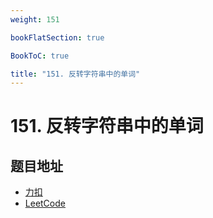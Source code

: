 ```yaml
---
weight: 151

bookFlatSection: true

BookToC: true

title: "151. 反转字符串中的单词"
---
```


# 151. 反转字符串中的单词

## 题目地址

+ [力扣](https://leetcode.cn/problems/reverse-words-in-a-string/)
+ [LeetCode](https://leetcode.com/problems/reverse-words-in-a-string/)
